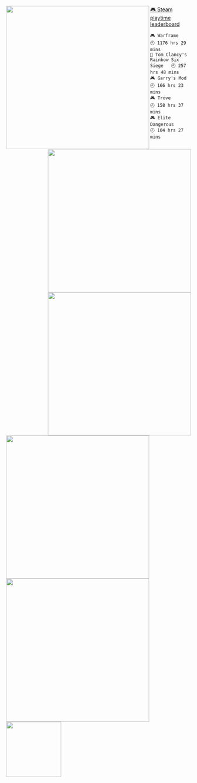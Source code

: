 [<img align="left" width="390" alt="" src="https://gist.githubusercontent.com/HellsCrimson/f145e9b9506cb2535434d7461f3c299e/raw/080814ff5ba4fa6af08a7ed54e2ee4a4b753f209/general.svg">](#)
[<img align="right" width="390" alt="" src="https://gist.githubusercontent.com/HellsCrimson/f145e9b9506cb2535434d7461f3c299e/raw/080814ff5ba4fa6af08a7ed54e2ee4a4b753f209/wakatime.svg">](#)
[<img align="right" width="390" alt="" src="https://gist.githubusercontent.com/HellsCrimson/f145e9b9506cb2535434d7461f3c299e/raw/080814ff5ba4fa6af08a7ed54e2ee4a4b753f209/achivements.svg">](#)
[<img align="left" width="390" alt="" src="https://gist.githubusercontent.com/HellsCrimson/f145e9b9506cb2535434d7461f3c299e/raw/080814ff5ba4fa6af08a7ed54e2ee4a4b753f209/anilist.svg">](#)
[<img align="left" width="390" alt="" src="https://gist.githubusercontent.com/HellsCrimson/f145e9b9506cb2535434d7461f3c299e/raw/2f69ee5496ffd5a81d94517f65fac0ba507eb64c/fortune.svg">](#)

<!-- steam-box start -->
<a href="https://gist.github.com/f145e9b9506cb2535434d7461f3c299e" target="_blank">🎮 Steam playtime leaderboard</a>
```text
🎮 Warframe                         🕘 1176 hrs 29 mins
🔫 Tom Clancy's Rainbow Six Siege   🕘 257 hrs 48 mins
🎮 Garry's Mod                      🕘 166 hrs 23 mins
🎮 Trove                            🕘 158 hrs 37 mins
🎮 Elite Dangerous                  🕘 104 hrs 27 mins
```
<!-- Powered by https://github.com/YouEclipse/steam-box . -->
<!-- steam-box end -->

[<img align="left" width="150" alt="" src="https://komarev.com/ghpvc/?username=hellscrimson&label=Profile%20views&color=0e75b6&style=flat">](https://youtu.be/dQw4w9WgXcQ)
